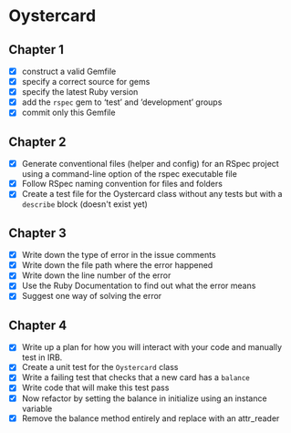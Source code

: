 # Oystercard

## Chapter 1
- [x] construct a valid Gemfile
- [x] specify a correct source for gems
- [x] specify the latest Ruby version
- [x] add the `rspec` gem to ‘test’ and ’development’ groups
- [x] commit only this Gemfile

## Chapter 2
- [x] Generate conventional files (helper and config) for an RSpec project using a command-line option of the rspec executable file
- [x] Follow RSpec naming convention for files and folders
- [x] Create a test file for the Oystercard class without any tests but with a `describe` block (doesn't exist yet)

## Chapter 3
- [x] Write down the type of error in the issue comments
- [x] Write down the file path where the error happened
- [x] Write down the line number of the error
- [x] Use the Ruby Documentation to find out what the error means
- [x] Suggest one way of solving the error

## Chapter 4
- [x] Write up a plan for how you will interact with your code and manually test in IRB.
- [x] Create a unit test for the `Oystercard` class
- [x] Write a failing test that checks that a new card has a `balance`
- [x] Write code that will make this test pass
- [x] Now refactor by setting the balance in initialize using an instance variable
- [x] Remove the balance method entirely and replace with an attr_reader

